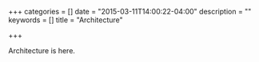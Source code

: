 +++
categories = []
date = "2015-03-11T14:00:22-04:00"
description = ""
keywords = []
title = "Architecture"

+++

Architecture is here.
